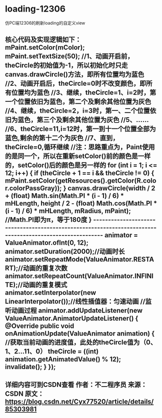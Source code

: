 # loading-12306
仿PC端12306的刷新loading的自定义view

核心代码及实现逻辑如下：
        mPaint.setColor(mColor);
        mPaint.setTextSize(50);
        //1、动画开启前，theCircle的初始值为-1，所以初始化时只走canvas.drawCircle()方法，即所有位置均为蓝色
        //2、动画开启后，theCircle=0时不改变颜色，即所有位置均为蓝色
        //3、继续，theCircle=1、i=2时，第一个位置依旧为蓝色，第二个及剩余其他位置为灰色
        //4、继续，theCircle=2，i=3时，第一、二个位置依旧为蓝色，第三个及剩余其他位置为灰色
        //5、......
        //6、theCircle=11,i=12时，第一到十一个位置全部为蓝色,剩余的第十二个为灰色
        //7、直到，theCircle=0,循环继续
        //注：思路重点为，Paint使用的是同一个，所以在重新setColor()前的颜色是一样的，setColor()后的颜色是另一样的
        for (int i = 1; i <= 12; i++) {
            if (theCircle + 1 == i && theCircle != 0) {
                mPaint.setColor(getResources().getColor(R.color.colorPassGray));
            }
            canvas.drawCircle(width / 2 + (float) Math.sin(Math.PI * (i - 1) / 6) * mHLength,
                    height / 2 - (float) Math.cos(Math.PI * (i - 1) / 6) * mHLength, mRadius, mPaint);
            //Math.PI即为π，等于180度
        }
        --------------------------------------------------------------------------------------------------------- 
        animator = ValueAnimator.ofInt(0, 12);
        animator.setDuration(2000);//动画时长
        animator.setRepeatMode(ValueAnimator.RESTART);//动画的重复次数
        animator.setRepeatCount(ValueAnimator.INFINITE);//动画的重复模式
        animator.setInterpolator(new LinearInterpolator());//线性插值器：匀速动画
        //监听动画过程
        animator.addUpdateListener(new ValueAnimator.AnimatorUpdateListener() {
            @Override
            public void onAnimationUpdate(ValueAnimator animation) {
                //获取当前动画的进度值，此处的theCircle值为（0、1、2...11、0）
                theCircle = ((int) animation.getAnimatedValue() % 12);
                invalidate();
            }
        });
--------------------- 
详细内容可到CSDN查看
作者：不二程序员 
来源：CSDN 
原文：https://blog.csdn.net/Cyx77520/article/details/85303981 
--------------------- 
